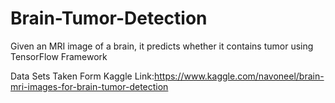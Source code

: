 # Brain-Tumor-Detection
Given an MRI image of a brain, it predicts whether it contains tumor using TensorFlow Framework


Data Sets Taken Form Kaggle
Link:https://www.kaggle.com/navoneel/brain-mri-images-for-brain-tumor-detection
